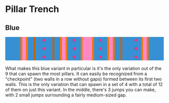 # Pillar Trench

## Blue

![Pillar Trench Blue](../images/rolls/pillar-trench-blue.jpg)

What makes this blue variant in particular is it's the only variation out of the 9 that can spawn the most pillars. It can easily be recognized from a "checkpoint" (two walls in a row without gaps) formed between its first two walls. This is the only variation that can spawn in a set of 4 with a total of 12 of them on just this variant. In the middle, there's 3 jumps you can make, with 2 small jumps surrounding a fairly medium-sized gap.
